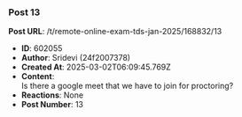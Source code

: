 ### Post 13
**Post URL**: /t/remote-online-exam-tds-jan-2025/168832/13
- **ID**: 602055
- **Author**: Sridevi (24f2007378)
- **Created At**: 2025-03-02T06:09:45.769Z
- **Content**:  
  Is there a google meet that we have to join for proctoring?
- **Reactions**: None
- **Post Number**: 13

